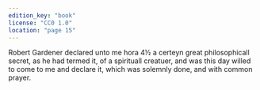 ```yaml
---
edition_key: "book"
license: "CC0 1.0"
location: "page 15"
---
```

Robert Gardener declared unto me
hora 4½ a certeyn great philosophicall secret, as he had termed it,
of a spirituall creatuer, and was this day willed to come to me
and declare it, which was solemnly done, and with common
prayer.
